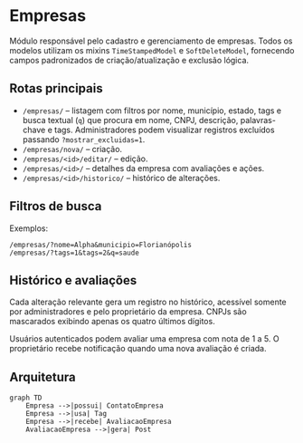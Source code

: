 # Empresas

Módulo responsável pelo cadastro e gerenciamento de empresas. Todos os
modelos utilizam os mixins `TimeStampedModel` e `SoftDeleteModel`,
fornecendo campos padronizados de criação/atualização e exclusão lógica.

## Rotas principais

- `/empresas/` – listagem com filtros por nome, município, estado, tags e busca textual (`q`) que procura em nome, CNPJ, descrição, palavras-chave e tags. Administradores podem visualizar registros excluídos passando `?mostrar_excluidas=1`.
- `/empresas/nova/` – criação.
- `/empresas/<id>/editar/` – edição.
- `/empresas/<id>/` – detalhes da empresa com avaliações e ações.
- `/empresas/<id>/historico/` – histórico de alterações.

## Filtros de busca

Exemplos:

```
/empresas/?nome=Alpha&municipio=Florianópolis
/empresas/?tags=1&tags=2&q=saude
```

## Histórico e avaliações

Cada alteração relevante gera um registro no histórico, acessível somente por administradores e pelo proprietário da empresa. CNPJs são mascarados exibindo apenas os quatro últimos dígitos.

Usuários autenticados podem avaliar uma empresa com nota de 1 a 5. O proprietário recebe notificação quando uma nova avaliação é criada.

## Arquitetura

```mermaid
graph TD
    Empresa -->|possui| ContatoEmpresa
    Empresa -->|usa| Tag
    Empresa -->|recebe| AvaliacaoEmpresa
    AvaliacaoEmpresa -->|gera| Post
```
